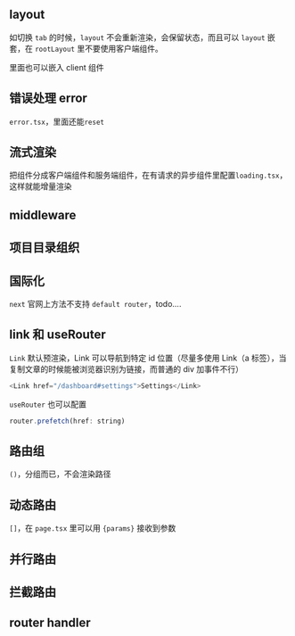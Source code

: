 ## layout

如切换 `tab` 的时候，`layout` 不会重新渲染，会保留状态，而且可以 `layout` 嵌套，在 `rootLayout` 里不要使用客户端组件。

里面也可以嵌入 client 组件

## 错误处理 error

`error.tsx`，里面还能`reset`

## 流式渲染

把组件分成客户端组件和服务端组件，在有请求的异步组件里配置`loading.tsx`，这样就能增量渲染

## middleware

## 项目目录组织

## 国际化

`next` 官网上方法不支持 `default router`，todo....

## link 和 useRouter

`Link` 默认预渲染，Link 可以导航到特定 id 位置（尽量多使用 Link（a 标签），当复制文章的时候能被浏览器识别为链接，而普通的 div 加事件不行）

```js
<Link href="/dashboard#settings">Settings</Link>
```

`useRouter` 也可以配置

```js
router.prefetch(href: string)
```

## 路由组

`()`，分组而已，不会渲染路径

## 动态路由

`[]`，在 `page.tsx` 里可以用 `{params}` 接收到参数

## 并行路由

## 拦截路由

## router handler
